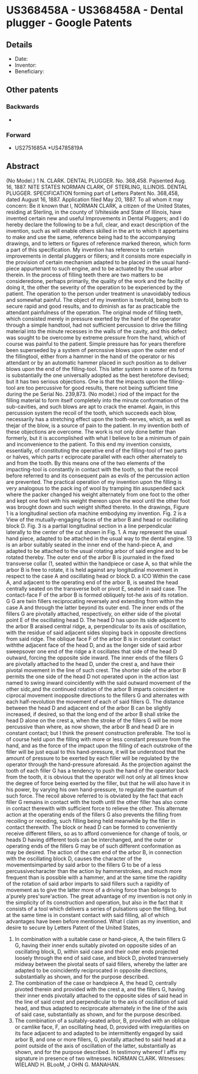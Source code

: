 # US368458A - US368458A - Dental plugger  - Google Patents

## Details

* Date: 
* Inventor: 
* Beneficiary: 
## Other patents

### Backwards
 * 
### Forward
 * US2751685A
 *US4785819A
## Abstract

(No Model.) 1 
N. CLARK. 
DENTAL PLUGGER. 
No. 368,458. Pajsented Aug. 16, 1887. 
NITE STATES NORMAN CLARK, OF STERLING, ILLINOIS. 
DENTAL PLUGGER. 
SPECIFICATION forming part of Letters Patent No. 368,458, dated August 16, 1887. 
Application filed May 20, 1887. 
To all whom it may concern: 
 Be it known that l, NORMAN CLARK, a citizen of the United States, residing at Sterling, in the county of \Vhiteside and State of Illinois, have invented certain new and useful Improvements in Dental Pluggers; and I do hereby declare the following to be a full, clear, and exact description of the invention, such as will enable others skilled in the art to which it appertains to make and use the same, reference being had to the accompanying drawings, and to letters or figures of reference marked thereon, which form a part of this specification. 
 My invention has reference to certain improvements in dental pluggers or fillers; and it consists more especially in the provision of certain mechanism adapted to be placed in the usual hand-piece appurtenant to such engine, and to be actuated by the usual arbor therein. 
 In the process of filling teeth there are two matters to be consideredone, perhaps primarily, the quality of the work and the facility of doing it, the other the severity of the operation to be experienced by the patient. The operation to the person under treatment is unavoidably tedious and somewhat painful. 
 The object of my invention is twofold, being both to secure rapid and good results, and to diminish as far as practicable the attendant painfulness of the operation. 
 The original mode of filling teeth, which consisted merely in pressure exerted by the hand of the operator through a simple handtool, had not sufficient percussion to drive the filling material into the minute recesses in the walls of the cavity, and this defect was sought to be overcome by extreme pressure from the hand, which of course was painful to the patient. Simple pressure has for years therefore been superseded by a system of percnssive blows upon the outer end of the fillingtool, either from a hammer in the hand of the operator or his attendant or by an automatic hammer placed in such position as to deliver blows upon the end of the filling-tool. This latter system in some of its forms is substantially the one universally adopted as the best heretofore devised; but it has two serious objections. One is that the impacts upon the filling-tool are too percussive for good results, there not being sufficient time during the pe Serial No. 239,873. (No model.) 
riod of the impact for the filling material to form itself completely into the minute conformation of the sub-cavities, and such blows are apt to crack the enamel. Again, in this percussion system the recoil of the tooth, which succeeds each blow, necessarily has a stretching effect upon the tooth-nerves, which, as well as thejar of the blow, is a source of pain to the patient. In my invention both of these objections are overcome. The work is not only done better than formerly, but it is accomplished with what I believe to be a minimum of pain and inconvenience to the patient. 
 To this end my invention consists, essentially, of constituting the operative end of the filling-tool of two parts or halves, which parts r eciprocate parallel with each other alternately to and from the tooth. By this means one of the two elements of the impacting-tool is constantly in contact with the tooth, so that the recoil before referred to and its consequent pain as evils of the percussion action are prevented. 
 The practical operation of my invention upon the filling is very analogous to the pack ing of wool by tramping itin asuspended sack where the packer changed his weight alternately from one foot to the other and kept one foot with his weight thereon upon the wool until the other foot was brought down and such weight shifted thereto. 
 In the drawings, Figure 1 is a longitudinal section ofa machine embodying my invention. Fig. 2 is a View of the mutually-engaging faces of the arbor B and head or oscillating block D. Fig. 3 is a partial longitudinal section in a line perpendicular laterally to the center of the cut shown in Fig. 1. 
 A may represent the usual hand piece, adapted to be attached in the usual way to the dental engine. 
 13 is an arbor suitably seated in the inner end of the hand-piece A, and adapted to be attached to the usual rotating arbor of said engine and to be rotated thereby. The outer end of the arbor B is journaled in the fixed transverse collar (1, seated within the handpiece or case A, so that while the arbor B is free to rotate, it is held against any longitudinal movement in respect to the case A and oscillating head or block D. a 
ICO 
Within the case A, and adjacent to the operating end of the arbor B, is seated the head centrally seated on the transverse bolt or pivot E, seated in said case. The contact-face F of the arbor B is formed obliquely tot-he axis of its rotation. 
 G G are twin fillers reciprocating reversely and extending from within the case A and through the latter beyond its outer end. The inner ends of the fillers G are pivotally attached, respectively, on either side of the pivotal point E of the oscillating head D. The head D has upon its side adjacent to the arbor B araised central ridge, a, perpendicular to its axis of oscillation, with the residue of said adjacent sides sloping back in opposite directions from said ridge. The oblique face F of the arbor B is in constant contact withthe adjacent face of the head D, and as the longer side of said arbor sweepsover one end of the ridge a it oscillates that side of the head D outward, forcing the opposite side inward. The inner ends of the fillers G are pivotally attached to the head D, under the crest a, and have their pivotal movement in the line of such crest. The shorter side of the arbor B permits the one side of the head D not operated upon in the action last named to swing inward coincidently with the said outward movement of the other sidc,and the continued rotation of the arbor B imparts coincident re ciprocal movement inopposite directions to the fillers G and alternates with each half-revolution the movement of each of said fillers G. 
 The distance between the head D and adjacent end of the arbor B can be slightly increased, if desired, so that the long end of the arbor B shall strike the head D alone on the crest a, when the stroke of the fillers G will be more percussive than where, as now shown, the arbor B and head D are in constant contact; but I think the present construction preferable. 
 The tool is of course held upon the filling with more or less constant pressure from the hand, and as the force of the impact upon the filling of each outstroke of the filler will be just equal to this hand-pressure, it will be understood that the amount of pressure to be exerted by each filler will be regulated by the operator through the hand-pressure aforesaid. As the projection against the tooth of each filler G has a tendency to push the hand of the operator back from the tooth, it is obvious that the operator will not only at all times know the degree of force being exerted by the filler, but that he will also have it in his power, by varying his own hand-pressure, to regulate the quantum of such force. 
 The recoil above referred to is obviated by the fact that each filler G remains in contact with the tooth until the other filler has also come in contact therewith with sufficient force to relieve the other. This alternate action at the operating ends of the fillers G also prevents the filling from recoiling or receding, such filling being held meanwhile by the filler in contact therewith. 
 The block or head D can be formed to conveniently receive different fillers, so as to afford convenience for change of tools, or heads D having different tools can be interchanged, and the outer or operating ends of the fillers G may be of such different conformation as may be desired. 
 The action of the cam end of the arbor B, in connection with the oscillating block D, causes the character of the movementsimparted by said arbor to the fillers G to be of a less percussivecharacter than the action by hammerstrokes, and much more frequent than is possible with a hammer, and at the same time the rapidity of the rotation of said arbor imparts to said fillers such a rapidity of movement as to give the latter more of a driving force than belongs to a'purely pres'sure'action. 
 The great advantage of my invention is not only in the simplicity of its construction and operation, but also in the fact that it consists of a tool which delivers a series of pulsations upon the filling, but at the same time is in constant contact with said filling, all of which advantages have been before mentioned. 
What I claim as my invention, and desire to secure by Letters Patent of the United States, 
 1. In combination with a suitable case or hand-piece, A, the twin fillers G G, having their inner ends suitably pivoted on opposite sides of an oscillating block, D, within said case and their outer ends projected loosely through the end of said case, and block D, pivoted transversely midway between the pivotal seats of said fillers, whereby the latter are adapted to be coincidently reciprocated in opposite directions, substantially as shown, and for the purpose described. 
 2. The combination of the case or handpiece A, the head D, centrally pivoted therein and provided with the crest a, and the fillers G, having their inner ends pivotally attached to the opposite sides of said head in the line of said crest and perpendicular to the axis of oscillation of said head, and thus adapted to reciprocate alternately in the line of the axis of said case, substantially as shown, and for the purpose described. 
 3. The combination of a suitably-seated arbor, B, provided with an oblique or camlike face, F, an oscillating head, D, provided with irregularities on its face adjacent to and adapted to be intermittently engaged by said arbor B, and one or more fillers, G, pivotally attached to said head at a point outside of the axis of oscillation of the latter, substantially as shown, and for the purpose described. 
 In testimony whereof I affix my signature in presence of two witnesses. 
 NORMAN CLARK. Witnesses: 
WIELAND H. BLooM, J OHN G. MANAHAN.